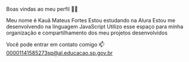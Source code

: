 Boas vindas ao meu perfil 💙💙

Meu nome é Kauã Mateus Fortes
Estou estudando na Alura
Estou me desenvolvendo na linguagem JavaScript
Utilizo esse espaço para minha organização e compartilhamento dos meu projetos desenvolvidos

Você pode entrar em contato comigo 📫
00001141585273sp@al.educacao.sp.gov.br
